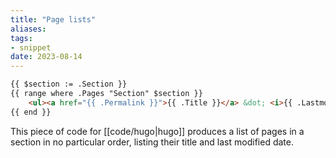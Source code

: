 ```yaml
---
title: "Page lists"
aliases:
tags:
- snippet
date: 2023-08-14
---
```


```HTML
{{ $section := .Section }}
{{ range where .Pages "Section" $section }}
    <ul><a href="{{ .Permalink }}">{{ .Title }}</a> &dot; <i>{{ .Lastmod.format "2015-01-21" }}</i></ul>
{{ end }}
```

This piece of code for [[code/hugo|hugo]] produces a list of pages in a section in no particular order, listing their title and last modified date.